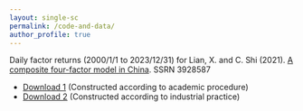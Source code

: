 ```yaml
---
layout: single-sc
permalink: /code-and-data/
author_profile: true
---
```


Daily factor returns (2000/1/1 to 2023/12/31) for Lian, X. and C. Shi (2021). <a href="https://papers.ssrn.com/sol3/papers.cfm?abstract_id=3928587" target="_blank">A composite four-factor model in China</a>. SSRN 3928587
* [Download 1](/files/data/BetaPlus4-Academic-Daily-Returns.csv) (Constructed according to academic procedure)
* [Download 2](/files/data/BetaPlus4-Simple-Daily-Returns.csv) (Constructed according to industrial practice)

